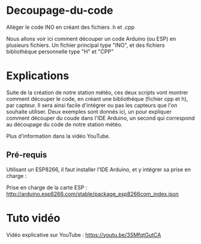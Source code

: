 # Decoupage-du-code
Alléger le code INO en créant des fichiers .h et .cpp

Nous allons voir ici comment découper un code Arduino (ou ESP) en plusieurs fichiers. Un fichier principal type "INO", et des fichiers bibliothèque personnelle type "H" et "CPP"

# Explications
Suite de la création de notre station météo, ces deux scripts vont montrer comment découper le code, en créant une bibliothéque (fichier cpp et h), par capteur. Il sera ainsi facile d'intégrer ou pas les capteurs que l'on souhaite utiliser.
Deux exemples sont donnés ici, un pour expliquer comment découper du coude dans l'IDE Arduino, un second qui correspond au découpage du code de notre station météo.

Plus d'information dans la vidéo YouTube.

## Pré-requis
Utilisant un ESP8266, il faut installer l'IDE Arduino, et y intégrer sa prise en charge :

Prise en charge de la carte ESP : http://arduino.esp8266.com/stable/package_esp8266com_index.json

 
  
# Tuto vidéo
Vidéo explicative sur YouTube : https://youtu.be/3SMfqtGutCA
